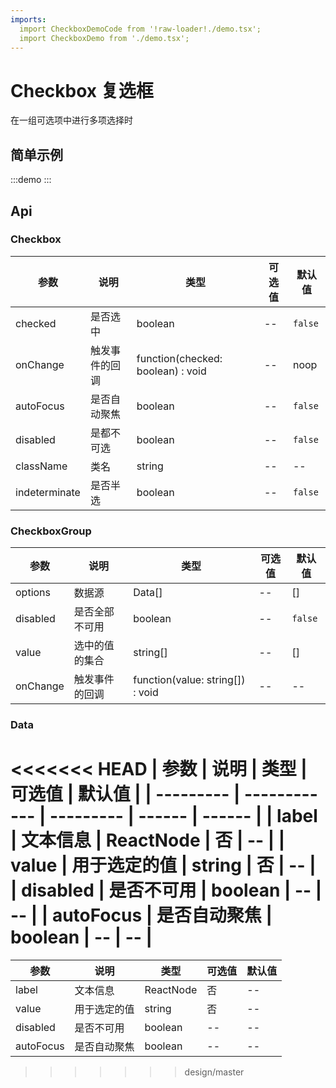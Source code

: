 ```yaml
---
imports:
  import CheckboxDemoCode from '!raw-loader!./demo.tsx';
  import CheckboxDemo from './demo.tsx';
---
```


# Checkbox 复选框

在一组可选项中进行多项选择时

## 简单示例

:::demo 
<Block code={CheckboxDemoCode} des="复选框"> 
<CheckboxDemo /> 
</Block> 
:::

## Api

### Checkbox

| 参数          | 说明           | 类型                              | 可选值 | 默认值  |
| ------------- | -------------- | --------------------------------- | ------ | ------- |
| checked       | 是否选中       | boolean                           | --     | `false` |
| onChange      | 触发事件的回调 | function(checked: boolean) : void | --     | noop    |
| autoFocus     | 是否自动聚焦   | boolean                           | --     | `false` |
| disabled      | 是都不可选     | boolean                           | --     | `false` |
| className     | 类名           | string                            | --     | --      |
| indeterminate | 是否半选       | boolean                           | --     | `false` |

### CheckboxGroup

| 参数     | 说明           | 类型                             | 可选值 | 默认值  |
| -------- | -------------- | -------------------------------- | ------ | ------- |
| options  | 数据源         | Data[]                           | --     | []      |
| disabled | 是否全部不可用 | boolean                          | --     | `false` |
| value    | 选中的值的集合 | string[]                         | --     | []      |
| onChange | 触发事件的回调 | function(value: string[]) : void | --     | --      |

### Data

<<<<<<< HEAD
| 参数      | 说明         | 类型      | 可选值 | 默认值 |
| --------- | ------------ | --------- | ------ | ------ |
| label     | 文本信息     | ReactNode | 否     | --     |
| value     | 用于选定的值 | string    | 否     | --     |
| disabled  | 是否不可用   | boolean   | --     | --     |
| autoFocus | 是否自动聚焦 | boolean   | --     | --     |
=======
| 参数      | 说明         | 类型      | 可选值 | 默认值 |
| --------- | ------------ | --------- | ------ | ------ |
| label     | 文本信息     | ReactNode | 否     | --     |
| value     | 用于选定的值 | string    | 否     | --     |
| disabled  | 是否不可用   | boolean   | --     | --     |
| autoFocus | 是否自动聚焦 | boolean   | --     | --     |
>>>>>>> design/master
